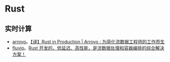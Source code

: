 # Rust

## 实时计算

* [arroyo](https://github.com/ArroyoSystems/arroyo)。[【译】Rust in Production | Arroyo : 为简化流数据工程师的工作而生](https://mp.weixin.qq.com/s/nvK_i3DDLHD46nooIZDl7w)
* [fluvio](https://github.com/infinyon/fluvio)。[Rust 开发的，低延迟、高性能，是流数据处理和容器编排的综合解决方案！](https://mp.weixin.qq.com/s/Vi3HQa9DEYnt3xHpa4-sqw)
